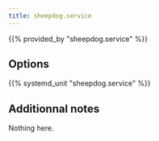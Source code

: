 ```yaml
---
title: sheepdog.service
---
```


{{% provided_by "sheepdog.service" %}}

## Options

{{% systemd_unit "sheepdog.service" %}}

## Additionnal notes

Nothing here.
